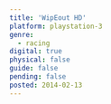 ```yaml
---
title: 'WipEout HD'
platform: playstation-3
genre:
  - racing
digital: true
physical: false
guide: false
pending: false
posted: 2014-02-13
---
```

